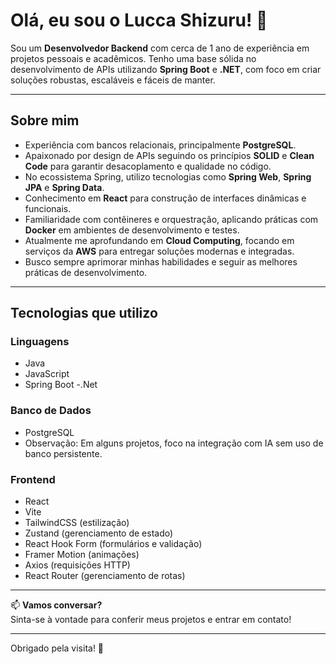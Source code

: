 # Olá, eu sou o Lucca Shizuru! 👋

Sou um **Desenvolvedor Backend** com cerca de 1 ano de experiência em projetos pessoais e acadêmicos. Tenho uma base sólida no desenvolvimento de APIs utilizando **Spring Boot** e **.NET**, com foco em criar soluções robustas, escaláveis e fáceis de manter.

---

## Sobre mim

- Experiência com bancos relacionais, principalmente **PostgreSQL**.
- Apaixonado por design de APIs seguindo os princípios **SOLID** e **Clean Code** para garantir desacoplamento e qualidade no código.
- No ecossistema Spring, utilizo tecnologias como **Spring Web**, **Spring JPA** e **Spring Data**.
- Conhecimento em **React** para construção de interfaces dinâmicas e funcionais.
- Familiaridade com contêineres e orquestração, aplicando práticas com **Docker** em ambientes de desenvolvimento e testes.
- Atualmente me aprofundando em **Cloud Computing**, focando em serviços da **AWS** para entregar soluções modernas e integradas.
- Busco sempre aprimorar minhas habilidades e seguir as melhores práticas de desenvolvimento.

---

## Tecnologias que utilizo

### Linguagens
- Java
- JavaScript
- Spring Boot
-.Net


### Banco de Dados
- PostgreSQL
- Observação: Em alguns projetos, foco na integração com IA sem uso de banco persistente.

### Frontend
- React
- Vite
- TailwindCSS (estilização)
- Zustand (gerenciamento de estado)
- React Hook Form (formulários e validação)
- Framer Motion (animações)
- Axios (requisições HTTP)
- React Router (gerenciamento de rotas)

---

📫 **Vamos conversar?**  
Sinta-se à vontade para conferir meus projetos e entrar em contato!

---

Obrigado pela visita! 🚀
